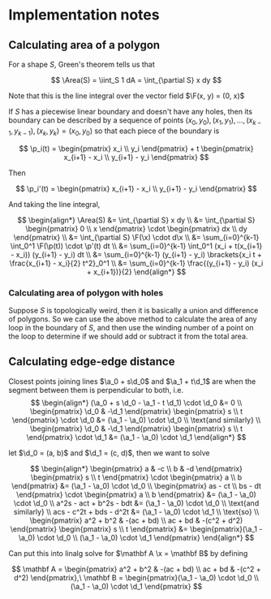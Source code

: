 # Implementation notes

$$
\DeclareMathOperator{\Area}{Area}
\newcommand{\abs}[1]{\left\lvert #1 \right\lvert}
\newcommand{\brackets}[1]{\left[ #1 \right]}
\newcommand{\a}{\mathbf a}
\newcommand{\b}{\mathbf b}
\newcommand{\b}{\mathbf b}
\newcommand{\d}{\mathbf d}
\newcommand{\p}{\mathbf p}
\newcommand{\x}{\mathbf x}
\newcommand{\F}{\mathbf F}
$$

## Calculating area of a polygon

For a shape $S$, Green's theorem tells us that

$$
\Area(S) = \iint_S 1 dA = \int_{\partial S} x dy
$$

Note that this is the line integral over the vector field $\F(x, y) = (0, x)$

If $S$ has a piecewise linear boundary and doesn't have any holes, then its boundary can be described by a sequence of points $(x_0, y_0), (x_1, y_1), ..., (x_{k-1}, y_{k-1}), (x_k, y_k) = (x_0, y_0)$ so that each piece of the boundary is

$$
\p_i(t) = \begin{pmatrix} x_i \\ y_i \end{pmatrix} + t \begin{pmatrix} x_{i+1} - x_i \\ y_{i+1} - y_i \end{pmatrix}
$$

Then

$$
\p_i'(t) = \begin{pmatrix} x_{i+1} - x_i \\ y_{i+1} - y_i \end{pmatrix}
$$

And taking the line integral,

$$
\begin{align*}
\Area(S) &= \int_{\partial S} x dy \\
&= \int_{\partial S} \begin{pmatrix} 0 \\ x \end{pmatrix} \cdot \begin{pmatrix} dx \\ dy \end{pmatrix} \\
&= \int_{\partial S} \F(\x) \cdot d\x \\
&= \sum_{i=0}^{k-1} \int_0^1 \F(\p(t)) \cdot \p'(t) dt \\
&= \sum_{i=0}^{k-1} \int_0^1 (x_i + t(x_{i+1} - x_i)) (y_{i+1} - y_i) dt \\
&= \sum_{i=0}^{k-1} (y_{i+1} - y_i) \brackets{x_i t + \frac{x_{i+1} - x_i}{2} t^2}_0^1 \\
&= \sum_{i=0}^{k-1} \frac{(y_{i+1} - y_i) (x_i + x_{i+1})}{2}
\end{align*}
$$

### Calculating area of polygon with holes

Suppose $S$ is topologically weird, then it is basically a union and difference of polygons. So we can use the above method to calculate the area of any loop in the boundary of $S$, and then use the winding number of a point on the loop to determine if we should add or subtract it from the total area.

## Calculating edge-edge distance

Closest points joining lines $\a_0 + s\d_0$ and $\a_1 + t\d_1$ are when the segment between them is perpendicular to both, i.e.
$$
\begin{align*}
(\a_0 + s \d_0 - \a_1 - t \d_1) \cdot \d_0 &= 0 \\
\begin{pmatrix} \d_0 & -\d_1 \end{pmatrix} \begin{pmatrix} s \\ t \end{pmatrix} \cdot \d_0 &= (\a_1 - \a_0) \cdot \d_0 \\
\text{and similarly} \\
\begin{pmatrix} \d_0 & -\d_1 \end{pmatrix} \begin{pmatrix} s \\ t \end{pmatrix} \cdot \d_1 &= (\a_1 - \a_0) \cdot \d_1
\end{align*}
$$

let $\d_0 = (a, b)$ and $\d_1 = (c, d)$, then we want to solve

$$
\begin{align*}
\begin{pmatrix} a & -c \\ b & -d \end{pmatrix} \begin{pmatrix} s \\ t \end{pmatrix} \cdot \begin{pmatrix} a \\ b \end{pmatrix} &= (\a_1 - \a_0) \cdot \d_0 \\
\begin{pmatrix} as - ct \\ bs - dt \end{pmatrix} \cdot \begin{pmatrix} a \\ b \end{pmatrix} &= (\a_1 - \a_0) \cdot \d_0 \\
a^2s - act + b^2s - bdt &= (\a_1 - \a_0) \cdot \d_0 \\
\text{and similarly} \\
acs - c^2t + bds - d^2t &= (\a_1 - \a_0) \cdot \d_1 \\
\text{so} \\
\begin{pmatrix} a^2 + b^2 & -(ac + bd) \\ ac + bd & -(c^2 + d^2) \end{pmatrix} \begin{pmatrix} s \\ t \end{pmatrix} &= \begin{pmatrix}(\a_1 - \a_0) \cdot \d_0 \\ (\a_1 - \a_0) \cdot \d_1 \end{pmatrix}
\end{align*}
$$

Can put this into linalg solve for $\mathbf A \x = \mathbf B$ by defining

$$
\mathbf A = \begin{pmatrix} a^2 + b^2 & -(ac + bd) \\ ac + bd & -(c^2 + d^2) \end{pmatrix},\ \mathbf B = \begin{pmatrix}(\a_1 - \a_0) \cdot \d_0 \\ (\a_1 - \a_0) \cdot \d_1 \end{pmatrix}
$$
